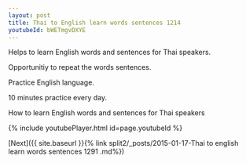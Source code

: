 ```yaml
---
layout: post
title: Thai to English learn words sentences 1214 
youtubeId: bWETmgvDXYE
---
```

 
 
Helps to learn English words and sentences for Thai speakers.

Opportunitiy to repeat the words sentences. 

Practice English language. 
 
10 minutes practice every day. 
 
How to learn English words and sentences for Thai speakers 
 
{% include youtubePlayer.html id=page.youtubeId %}
 
 
[Next]({{ site.baseurl }}{% link  split2/_posts/2015-01-17-Thai to english learn words sentences 1291 .md%})
 
